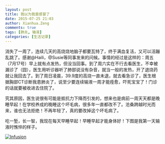 ```yaml
---
layout: post
title: 我以为我是感冒了
date: 2015-07-25 21:03
author: Xianhua.Zeng
comments: true
tags: [肺炎, 输液]
categories: [生活记录]
---
```

<p>消失了一周了，连续几天的高烧烧地脑子都要瓦特了，终于满血复活，又可以活蹦乱跳了。感谢@Haili，@Susie等同事发来的问候。事情的经过是这样的：周五（7月17号）早上就有点发热，但没当回事。到了周六实在不行去看医生，不幸被漏诊了（囧），医生用听诊器听了肺部说没有杂音，就当一般的发热，开了退烧药就让我回去了。到了周日凌晨，39.9度的高烧一直未退，就去看急诊了，医生根据胸部CT诊断我患肺炎了，说至少要连续输液一周才能痊愈，吓死宝宝了！门诊的话就要被收进去住院了。</p>
<p>究其原因，医生说很有可能是抵抗力下降而引发的，想来也是病前一周天天都是晚睡早起！在学校养成的晚睡这个坏毛病，很多年一直都改不了。沧桑跨越时光而来，谁也无法拒绝！不再年轻了，真的要改掉这个坏毛病了。</p>
<p>吃一堑，长一智，我现在每天早睡早起！早睡早起才能身体好！下图是我第一天输液时憔悴的样子。</p>
<p><a href="http://www.xianhuazeng.com/cn/wp-content/uploads/2015/07/Infusion.jpg"><img class="aligncenter size-full" src="http://www.xianhuazeng.com/cn/wp-content/uploads/2015/07/Infusion.jpg" alt="Infusion" /></a></p>